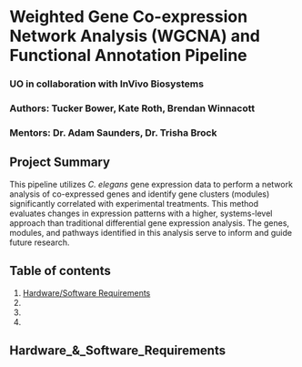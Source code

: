 # Weighted Gene Co-expression Network Analysis (WGCNA) and Functional Annotation Pipeline
### UO in collaboration with InVivo Biosystems
### Authors: Tucker Bower, Kate Roth, Brendan Winnacott
### Mentors: Dr. Adam Saunders, Dr. Trisha Brock

## Project Summary

This pipeline utilizes *C. elegans* gene expression data to perform a network analysis of co-expressed genes and identify gene clusters (modules) significantly correlated with experimental treatments. This method evaluates changes in expression patterns with a higher, systems-level approach than traditional differential gene expression analysis. The genes, modules, and pathways identified in this analysis serve to inform and guide future research. 

## Table of contents

1. [Hardware/Software Requirements](#Hardware_&_Software_Requirements)
2. 
3.
4.






## Hardware_&_Software_Requirements





